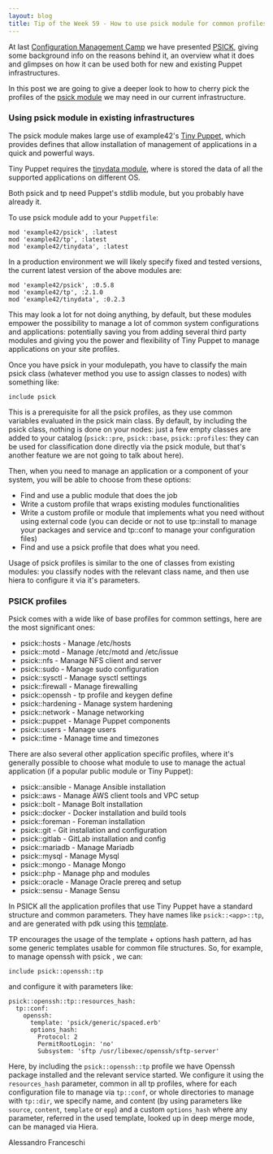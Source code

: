 ```yaml
---
layout: blog
title: Tip of the Week 59 - How to use psick module for common profiles.
---
```


At last [Configuration Management Camp](http://cfgmgmtcamp.eu/) we have presented [PSICK](https://www.slideshare.net/Alvagante/puppet-systems-infrastructure-construction-kit), giving some background info on the reasons behind it, an overview what it does and glimpses on how it can be used both for new and existing Puppet infrastructures.

In this post we are going to give a deeper look to how to cherry pick the profiles of the [psick module](https://github.com/example42/puppet-psick) we may need in our current infrastructure.

### Using psick module in existing infrastructures

The psick module makes large use of example42's [Tiny Puppet](https://github.com/example42/puppet-tp), which provides defines that allow installation of management of applications in a quick and powerful ways.

Tiny Puppet requires the [tinydata module](https://github.com/example42/tinydata), where is stored the data of all the supported applications on different OS.

Both psick and tp need Puppet's stdlib module, but you probably have already it.

To use psick module add to your ```Puppetfile```:

    mod 'example42/psick', :latest
    mod 'example42/tp', :latest
    mod 'example42/tinydata', :latest

In a production environment we will likely specify fixed and tested versions, the current latest version of the above modules are:

    mod 'example42/psick', :0.5.8
    mod 'example42/tp', :2.1.0
    mod 'example42/tinydata', :0.2.3

This may look a lot for not doing anything, by default, but these modules empower the possibility to manage a lot of common system configurations and applications: potentially saving you from adding several third party modules and giving you the power and flexibility of Tiny Puppet to manage applications on your site profiles.

Once you have psick in your modulepath, you have to classify the main psick class (whatever method you use to assign classes to nodes) with something like:

    include psick

This is a prerequisite for all the psick profiles, as they use common variables evaluated in the psick main class. By default, by including the psick class, nothing is done on your nodes: just a few empty classes are added to your catalog (```psick::pre```, ```psick::base```, ```psick::profiles```: they can be used for classification done directly via the psick module, but that's another feature we are not going to talk about here).

Then, when you need to manage an application or a component of your system, you will be able to choose from these options:

  - Find and use a public module that does the job
  - Write a custom profile that wraps existing modules functionalities
  - Write a custom profile or module that implements what you need without using external code (you can decide or not to use tp::install to manage your packages and service and tp::conf to manage your configuration files)
  - Find and use a psick profile that does what you need.

Usage of psick profiles is similar to the one of classes from existing modules: you classify nodes with the relevant class name, and then use hiera to configure it via it's parameters.

### PSICK profiles

Psick comes with a wide like of base profiles for common settings, here are the most significant ones:

  - psick::hosts - Manage /etc/hosts
  - psick::motd - Manage /etc/motd and /etc/issue
  - psick::nfs - Manage NFS client and server
  - psick::sudo - Manage sudo configuration
  - psick::sysctl - Manage sysctl settings
  - psick::firewall - Manage firewalling
  - psick::openssh - tp profile and keygen define
  - psick::hardening - Manage system hardening
  - psick::network - Manage networking
  - psick::puppet - Manage Puppet components
  - psick::users - Manage users
  - psick::time - Manage time and timezones

There are also several other application specific profiles, where it's generally possible to choose what module to use to manage the actual application (if a popular public module or Tiny Puppet):

  - psick::ansible - Manage Ansible installation
  - psick::aws - Manage AWS client tools and VPC setup
  - psick::bolt - Manage Bolt installation
  - psick::docker - Docker installation and build tools
  - psick::foreman - Foreman installation
  - psick::git - Git installation and configuration
  - psick::gitlab - GitLab installation and config
  - psick::mariadb - Manage Mariadb
  - psick::mysql - Manage Mysql
  - psick::mongo - Manage Mongo
  - psick::php - Manage php and modules
  - psick::oracle - Manage Oracle prereq and setup
  - psick::sensu - Manage Sensu

In PSICK all the application profiles that use Tiny Puppet have a standard structure and common parameters. They have names like ```psick::<app>::tp```, and are generated with pdk using this [template](https://github.com/example42/pdk-module-template-tp-profile).

TP encourages the usage of the template + options hash pattern, ad has some generic templates usable for common file structures. So, for example, to manage openssh with psick , we can:

    include psick::openssh::tp

and configure it with parameters like:

    psick::openssh::tp::resources_hash:
      tp::conf:
        openssh:
          template: 'psick/generic/spaced.erb'
          options_hash:
            Protocol: 2
            PermitRootLogin: 'no'
            Subsystem: 'sftp /usr/libexec/openssh/sftp-server'

Here, by including the ```psick::openssh::tp``` profile we have Openssh package installed and the relevant service started. We configure it using the ```resources_hash``` parameter, common in all tp profiles, where for each configuration file to manage via ```tp::conf```, or whole directories to manage with ```tp::dir```, we specify name, and content (by using parameters like ```source```, ```content```, ```template``` or ```epp```) and a custom ```options_hash``` where any parameter, referred in the used template, looked up in deep merge mode, can be managed via Hiera.

Alessandro Franceschi
